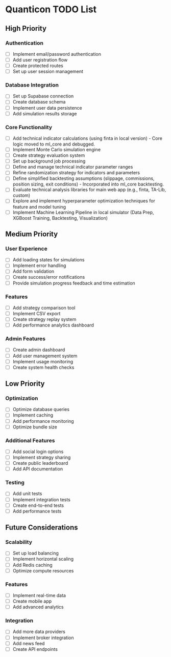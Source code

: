 # Quanticon TODO List

## High Priority

### Authentication
- [ ] Implement email/password authentication
- [ ] Add user registration flow
- [ ] Create protected routes
- [ ] Set up user session management

### Database Integration
- [ ] Set up Supabase connection
- [ ] Create database schema
- [ ] Implement user data persistence
- [ ] Add simulation results storage

### Core Functionality
- [ ] Add technical indicator calculations (using finta in local version) - Core logic moved to ml_core and debugged.
- [ ] Implement Monte Carlo simulation engine
- [ ] Create strategy evaluation system
- [ ] Set up background job processing
- [ ] Define and manage technical indicator parameter ranges
- [ ] Refine randomization strategy for indicators and parameters
- [ ] Define simplified backtesting assumptions (slippage, commissions, position sizing, exit conditions) - Incorporated into ml_core backtesting.
- [ ] Evaluate technical analysis libraries for main web app (e.g., finta, TA-Lib, custom)
- [ ] Explore and implement hyperparameter optimization techniques for feature and model tuning
- [ ] Implement Machine Learning Pipeline in local simulator (Data Prep, XGBoost Training, Backtesting, Visualization)

## Medium Priority

### User Experience
- [ ] Add loading states for simulations
- [ ] Implement error handling
- [ ] Add form validation
- [ ] Create success/error notifications
- [ ] Provide simulation progress feedback and time estimation

### Features
- [ ] Add strategy comparison tool
- [ ] Implement CSV export
- [ ] Create strategy replay system
- [ ] Add performance analytics dashboard

### Admin Features
- [ ] Create admin dashboard
- [ ] Add user management system
- [ ] Implement usage monitoring
- [ ] Create system health checks

## Low Priority

### Optimization
- [ ] Optimize database queries
- [ ] Implement caching
- [ ] Add performance monitoring
- [ ] Optimize bundle size

### Additional Features
- [ ] Add social login options
- [ ] Implement strategy sharing
- [ ] Create public leaderboard
- [ ] Add API documentation

### Testing
- [ ] Add unit tests
- [ ] Implement integration tests
- [ ] Create end-to-end tests
- [ ] Add performance tests

## Future Considerations

### Scalability
- [ ] Set up load balancing
- [ ] Implement horizontal scaling
- [ ] Add Redis caching
- [ ] Optimize compute resources

### Features
- [ ] Implement real-time data
- [ ] Create mobile app
- [ ] Add advanced analytics

### Integration
- [ ] Add more data providers
- [ ] Implement broker integration
- [ ] Add news feed
- [ ] Create API endpoints
